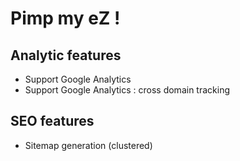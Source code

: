 # Pimp my eZ !

## Analytic features

* Support Google Analytics
* Support Google Analytics : cross domain tracking

## SEO features

* Sitemap generation (clustered)
